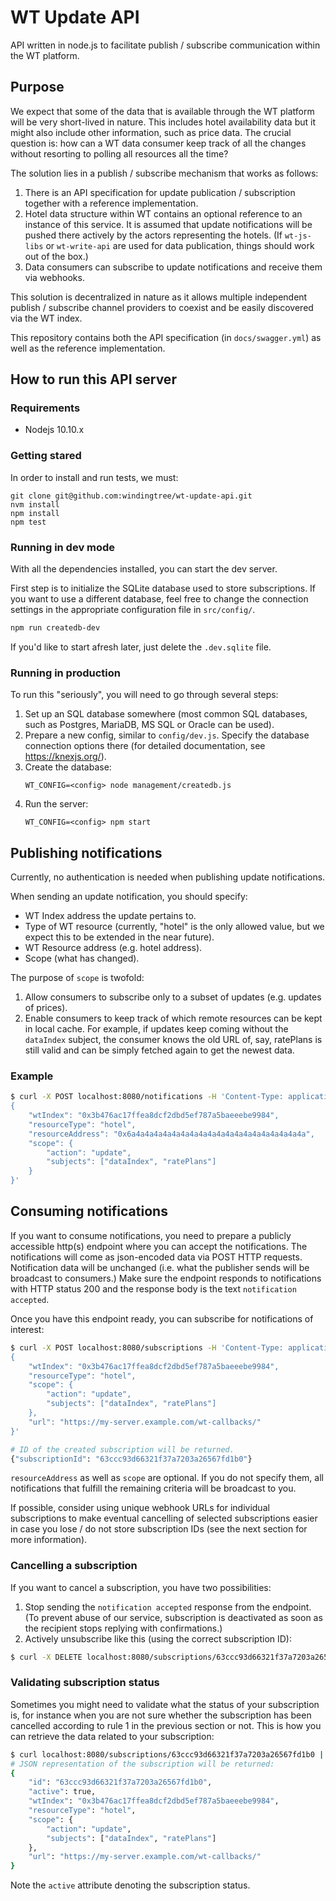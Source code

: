 # WT Update API

API written in node.js to facilitate publish / subscribe
communication within the WT platform.

## Purpose

We expect that some of the data that is available through the WT
platform will be very short-lived in nature. This includes hotel
availability data but it might also include other information,
such as price data. The crucial question is: how can a WT data
consumer keep track of all the changes without resorting to
polling all resources all the time?

The solution lies in a publish / subscribe mechanism that works
as follows:

1. There is an API specification for update publication
   / subscription together with a reference implementation.
2. Hotel data structure within WT contains an optional reference
   to an instance of this service. It is assumed that update
   notifications will be pushed there actively by the actors
   representing the hotels. (If `wt-js-libs` or `wt-write-api`
   are used for data publication, things should work out of the
   box.)
3. Data consumers can subscribe to update notifications and
   receive them via webhooks.

This solution is decentralized in nature as it allows multiple
independent publish / subscribe channel providers to coexist and
be easily discovered via the WT index.

This repository contains both the API specification (in
`docs/swagger.yml`) as well as the reference implementation.

## How to run this API server

### Requirements
- Nodejs 10.10.x

### Getting stared
In order to install and run tests, we must:
```
git clone git@github.com:windingtree/wt-update-api.git
nvm install
npm install
npm test
```

### Running in dev mode
With all the dependencies installed, you can start the dev server.

First step is to initialize the SQLite database used to store
subscriptions. If you want to use a different database, feel
free to change the connection settings in the appropriate
configuration file in `src/config/`.

```bash
npm run createdb-dev
```

If you'd like to start afresh later, just delete the `.dev.sqlite` file.

### Running in production

To run this "seriously", you will need to go through several steps:

1. Set up an SQL database somewhere (most common SQL databases,
   such as Postgres, MariaDB, MS SQL or Oracle can be used).
2. Prepare a new config, similar to `config/dev.js`. Specify the
   database connection options there (for detailed
   documentation, see https://knexjs.org/).
3. Create the database:
    ```
    WT_CONFIG=<config> node management/createdb.js
    ```
4. Run the server:
    ```
    WT_CONFIG=<config> npm start
    ```

## Publishing notifications

Currently, no authentication is needed when publishing update
notifications.

When sending an update notification, you should specify:

- WT Index address the update pertains to.
- Type of WT resource (currently, "hotel" is the only allowed
  value, but we expect this to be extended in the near future).
- WT Resource address (e.g. hotel address).
- Scope (what has changed).

The purpose of `scope` is twofold:

1. Allow consumers to subscribe only to a subset of updates
   (e.g. updates of prices).
2. Enable consumers to keep track of which remote resources can
   be kept in local cache. For example, if updates keep coming
   without the `dataIndex` subject, the consumer knows the old
   URL of, say, ratePlans is still valid and can be simply
   fetched again to get the newest data.

### Example

```sh
$ curl -X POST localhost:8080/notifications -H 'Content-Type: application/json' -d '
{
    "wtIndex": "0x3b476ac17ffea8dcf2dbd5ef787a5baeeebe9984",
    "resourceType": "hotel",
    "resourceAddress": "0x6a4a4a4a4a4a4a4a4a4a4a4a4a4a4a4a4a4a4a4a",
    "scope": {
        "action": "update",
        "subjects": ["dataIndex", "ratePlans"]
    }
}'
```

## Consuming notifications

If you want to consume notifications, you need to prepare
a publicly accessible http(s) endpoint where you can accept the
notifications. The notifications will come as json-encoded data
via POST HTTP requests. Notification data will be unchanged
(i.e. what the publisher sends will be broadcast to consumers.)
Make sure the endpoint responds to notifications with HTTP
status 200 and the response body is the text `notification
accepted`.

Once you have this endpoint ready, you can subscribe for
notifications of interest:

```sh
$ curl -X POST localhost:8080/subscriptions -H 'Content-Type: application/json' -d '
{
    "wtIndex": "0x3b476ac17ffea8dcf2dbd5ef787a5baeeebe9984",
    "resourceType": "hotel",
    "scope": {
        "action": "update",
        "subjects": ["dataIndex", "ratePlans"]
    },
    "url": "https://my-server.example.com/wt-callbacks/"
}'

# ID of the created subscription will be returned.
{"subscriptionId": "63ccc93d66321f37a7203a26567fd1b0"}
```

`resourceAddress` as well as `scope` are optional. If you do not
specify them, all notifications that fulfill the remaining
criteria will be broadcast to you.

If possible, consider using unique webhook URLs for individual
subscriptions to make eventual cancelling of selected
subscriptions easier in case you lose / do not store
subscription IDs (see the next section for more information).

### Cancelling a subscription

If you want to cancel a subscription, you have two
possibilities:

1. Stop sending the `notification accepted` response from the
   endpoint. (To prevent abuse of our service, subscription is
   deactivated as soon as the recipient stops replying with
   confirmations.)
2. Actively unsubscribe like this (using the correct
   subscription ID):

```sh
$ curl -X DELETE localhost:8080/subscriptions/63ccc93d66321f37a7203a26567fd1b0
```

### Validating subscription status

Sometimes you might need to validate what the status of your
subscription is, for instance when you are not sure whether the
subscription has been cancelled according to rule 1 in the
previous section or not. This is how you can retrieve the data
related to your subscription:

```sh
$ curl localhost:8080/subscriptions/63ccc93d66321f37a7203a26567fd1b0 | python -m json.tool
# JSON representation of the subscription will be returned:
{
    "id": "63ccc93d66321f37a7203a26567fd1b0",
    "active": true,
    "wtIndex": "0x3b476ac17ffea8dcf2dbd5ef787a5baeeebe9984",
    "resourceType": "hotel",
    "scope": {
        "action": "update",
        "subjects": ["dataIndex", "ratePlans"]
    },
    "url": "https://my-server.example.com/wt-callbacks/"
}
```

Note the `active` attribute denoting the subscription status.
